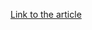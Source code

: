 [Link to the article](https://www.welivesecurity.com/en/podcasts/eset-research-podcast-cosmicbeetle/)

